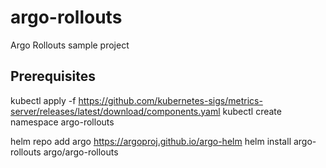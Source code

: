 # argo-rollouts
Argo Rollouts sample project

## Prerequisites
kubectl apply -f https://github.com/kubernetes-sigs/metrics-server/releases/latest/download/components.yaml
kubectl create namespace argo-rollouts

helm repo add argo https://argoproj.github.io/argo-helm
helm install argo-rollouts argo/argo-rollouts

